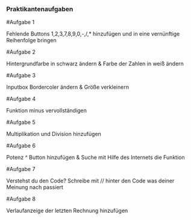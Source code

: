 ### Praktikantenaufgaben

#Aufgabe 1

Fehlende Buttons 1,2,3,7,8,9,0,-,/,* hinzufügen und in eine vernünftige Reihenfolge bringen

#Aufgabe 2

Hintergrundfarbe in schwarz ändern & Farbe der Zahlen in weiß ändern  

#Aufgabe 3

Inputbox Bordercoler ändern & Größe verkleinern 

#Aufgabe 4

Funktion minus vervollständigen

#Aufgabe 5

Multiplikation und Division hinzufügen 

#Aufgabe 6

Potenz ^ Button hinzufügen & Suche mit Hilfe des Internets die Funktion

#Aufgabe 7

Verstehst du den Code? Schreibe mit // hinter den Code was deiner Meinung nach passiert

#Aufgabe 8

Verlaufanzeige der letzten Rechnung hinzufügen
